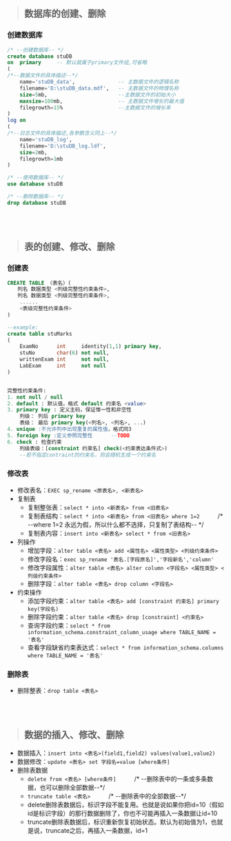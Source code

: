 >## 数据库的创建、删除
### 创建数据库

```sql
/* --创建数据库-- */
create database stuDB 
on  primary     -- 默认就属于primary文件组,可省略
(
/*--数据文件的具体描述--*/
    name='stuDB_data',              -- 主数据文件的逻辑名称
    filename='D:\stuDB_data.mdf',   -- 主数据文件的物理名称
    size=5mb,                       --主数据文件的初始大小
    maxsize=100mb,                  -- 主数据文件增长的最大值
    filegrowth=15%                  --主数据文件的增长率
)
log on
(
/*--日志文件的具体描述,各参数含义同上--*/
    name='stuDB_log',
    filename='D:\stuDB_log.ldf',
    size=2mb,
    filegrowth=1mb
)

/* --使用数据库-- */ 
use database stuDB

/* --删除数据库-- */ 
drop database stuDB
```

<br/><br/>
>## 表的创建、修改、删除
### 创建表

```sql
CREATE TABLE 〈表名〉(
　　列名 数据类型 <列级完整性约束条件>,
　　列名 数据类型 <列级完整性约束条件>,
    ......
    <表级完整性约束条件>
)

--example:
create table stuMarks
(
    ExamNo      int     identity(1,1) primary key,
    stuNo       char(6) not null,
    writtenExam int     not null,
    LabExam     int     not null
)


完整性约束条件:
1. not null / null
2. default : 默认值，格式 default 约束名 <value>
3. primary key : 定义主码，保证惟一性和非空性
    列级： 列后 primary key
    表级： 最后 primary key(<列名>, <列名>, ...)
4. unique :不允许列中出现重复的属性值，格式同3
5. foreign key :定义参照完整性      --TODO
6. check : 检查约束
    列级表级：[constraint 约束名] check(<约束表达条件式>)
    --若不指定contraint的约束名，则会随机生成一个约束名
```

### 修改表
- 修改表名：`EXEC sp_rename <原表名>, <新表名>`
- 复制表
    - 复制整张表：`select * into <新表名> from <旧表名>`
    - 复制表结构：`select * into <新表名> from <旧表名> where 1=2`　　　/* --where 1=2 永远为假，所以什么都不选择，只复制了表结构-- */
    - 复制表内容：`insert into <新表名> select * from <旧表名>`
- 列操作
    - 增加字段：`alter table <表名> add <属性名> <属性类型> <列级约束条件>`
    - 修改字段名：`exec sp_rename '表名.[字段原名]','字段新名','column'`
    - 修改字段属性：`alter table <表名> alter column <字段名> <属性类型> <列级约束条件>`
    - 删除字段：`alter table <表名> drop column <字段名>`
- 约束操作
    - 添加字段约束：`alter table <表名> add [constraint 约束名] primary key(字段名)`
    - 删除字段约束：`alter table <表名> drop [constraint] <约束名>`
    - 查询字段约束：`select * from information_schema.constraint_column_usage where TABLE_NAME = '表名'`
    - 查看字段缺省约束表达式：`select * from information_schema.columns where TABLE_NAME = '表名'`

### 删除表
- 删除整表：`drop table <表名>`


<br/><br/>
>## 数据的插入、修改、删除
- 数据插入：`insert into <表名>(field1,field2) values(value1,value2)`
- 数据修改：`update <表名> set 字段名=value [where条件]`
- 删除表数据
    - `delete from <表名> [where条件]`　　　/* --删除表中的一条或多条数据，也可以删除全部数据--*/
    - `truncate table <表名>`　　　/* --删除表中的全部数据--*/
    - delete删除表数据后，标识字段不能复用。也就是说如果你把id=10（假如id是标识字段）的那行数据删除了，你也不可能再插入一条数据让id=10
    - truncate删除表数据后，标识重新恢复初始状态。默认为初始值为1，也就是说，truncate之后，再插入一条数据，id=1
